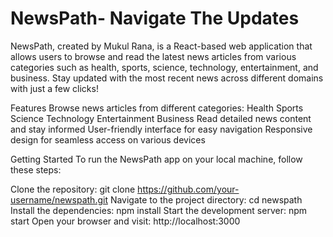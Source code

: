 # NewsPath- Navigate The Updates
NewsPath, created by Mukul Rana, is a React-based web application that allows users to browse and read the latest news articles from various categories such as health, sports, science, technology, entertainment, and business. Stay updated with the most recent news across different domains with just a few clicks!

Features
Browse news articles from different categories:
Health
Sports
Science
Technology
Entertainment
Business
Read detailed news content and stay informed
User-friendly interface for easy navigation
Responsive design for seamless access on various devices

Getting Started
To run the NewsPath app on your local machine, follow these steps:

Clone the repository: git clone https://github.com/your-username/newspath.git
Navigate to the project directory: cd newspath
Install the dependencies: npm install
Start the development server: npm start
Open your browser and visit: http://localhost:3000

